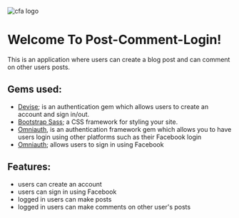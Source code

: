 ![cfa logo](https://cloud.githubusercontent.com/assets/24615235/24578380/3c2f49f2-172b-11e7-83da-0184227ac61f.jpeg)

# Welcome To Post-Comment-Login!

This is an application where users can create a blog post and can comment on other users posts.

## Gems used: 

- [Devise](https://github.com/plataformatec/devise); is an authentication gem which allows users to create an account and sign in/out.
- [Bootstrap Sass](https://github.com/twbs/bootstrap-sass); a CSS framework for styling your site. 
- [Omniauth](https://github.com/omniauth/omniauth), is an authentication framework gem which allows you to have users login using other platforms such as their Facebook login
- [Omniauth](https://github.com/plataformatec/devise/wiki/OmniAuth%3A-Overview); allows users to sign in using Facebook

## Features:
- users can create an account
- users can sign in using Facebook
- logged in users can make posts
- logged in users can make comments on other user's posts



